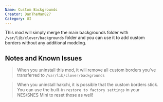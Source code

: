 ```yaml
---
Name: Custom Backgrounds
Creator: DanTheMan827
Category: UI
---
```

This mod will simply merge the main backgrounds folder with `/var/lib/clover/backgrounds` folder and you can use it to add custom borders without any additional modding.

## Notes and Known Issues

> When you uninstall this mod, it will remove all custom borders you've transferred to `/var/lib/clover/backgrounds`

> When you uninstall hakchi, it is possible that the custom borders stick. You can use the built-in `restore to factory settings` in your NES/SNES Mini to reset those as well!
